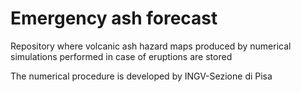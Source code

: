 # Emergency ash forecast
Repository where volcanic ash hazard maps produced by numerical simulations performed in case of eruptions are stored

The numerical procedure is developed by INGV-Sezione di Pisa


